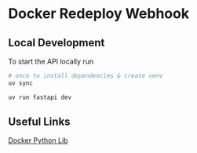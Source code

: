 # Docker Redeploy Webhook

## Local Development

To start the API locally run

```bash
# once to install dependencies & create venv
uv sync

uv run fastapi dev
```

## Useful Links
[Docker Python Lib](https://docker-py.readthedocs.io/en/stable/)
